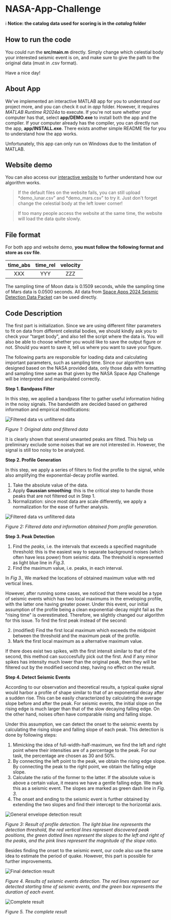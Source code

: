 # NASA-App-Challenge

ℹ️ **Notice: the catalog data used for scoring is in the _catalog_ folder**

## How to run the code

You could run the **src/main.m** directly.
Simply change which celestial body your interested seismic event is on, and make sure to give the path to the original data (must in .csv format).

Have a nice day!

## About App

We've implemented an interactive MATLAB app for you to understand our project more, and you can check it out in _app_ folder. However, it requires _MATLAB Runtime R2024a_ to execute. If you're not sure whether your computer has that, select **app/DEMO.exe** to install both the app and the compiler.
If your computer already has the compiler, you can directly run the app, **app/INSTALL.exe**. There exists another simple README file for you to understand how the app works.

Unfortunately, this app can only run on Windows due to the limitation of MATLAB.

## Website demo

You can also access our [interactive website](https://rakechen-0307.github.io/detect-the-moooove) to further understand how our algorithm works.

> If the default files on the website fails, you can still upload *demo_lunar.csv" and *demo_mars.csv" to try it. Just don't forget change the celestial body at the left lower corner!

> If too many people access the website at the same time, the website will load the data quite slowly.

## File format

For both app and website demo, **you must follow the following format and store as csv file**.

| time_abs | time_rel | velocity |
| :------: | :------: | :------: |
|   XXX    |   YYY    |   ZZZ    |

The sampling time of Moon data is 0.1509 seconds, while the sampling time of Mars data is 0.0500 seconds. All data from [Space Apps 2024 Seismic Detection Data Packet](https://wufs.wustl.edu/SpaceApps/data/space_apps_2024_seismic_detection.zip) can be used directly.

## Code Description

The first part is initialization. Since we are using different filter parameters to fit on data from different celestial bodies, we should kindly ask you to check your "target body", and also tell the script where the data is. You will also be able to choose whether you would like to save the output figure or not. Should you want to save it, tell us where you want to save your figure.

The following parts are responsible for loading data and calculating important parameters, such as sampling time. Since our algorithm was designed based on the NASA provided data, only those data with formatting and sampling time same as that given by the NASA Space App Challenge will be interpreted and manipulated correctly.

**Step 1. Bandpass Filter**

In this step, we applied a bandpass filter to gather useful information hiding in the noisy signals. The bandwidth are decided based on gathered information and empirical modifications:

![Filtered data vs unfiltered data](images/original_vs_filtered.png)

_Figure 1: Original data and filtered data_

It is clearly shown that several unwanted peaks are filted. This help us preliminary exclude some noises that we are not interested in. However, the signal is still too noisy to be analyzed.

**Step 2. Profile Generation**

In this step, we apply a series of filters to find the profile to the signal, while also amplifying the exponential-decay profile wanted.

1. Take the absolute value of the data.
2. Apply **Gaussian smoothing**: this is the critical step to handle those peaks that are not filtered out in Step 1.
3. Normalization: since most data are scale differently, we apply a normalization for the ease of further analysis.

![Filtered data vs unfiltered data](images/filtered_vs_envelope_generated.png)

_Figure 2: Filtered data and information obtained from profile generation._

**Step 3. Peak Detection**

1. Find the _peaks_, i.e. the intervals that exceeds a specified magnitude threshold: this is the easiest way to separate background noises (which often have less power) from seismic data. The threshold is represented as light blue line in _Fig.3_.
2. Find the maximum value, i.e. peaks, in each interval.

In _Fig 3._, We marked the locations of obtained maximum value with red vertical lines.

However, after running some cases, we noticed that there would be a type of seismic events which has two local maximums in the enveloping profile, with the latter one having greater power. Under this event, our initial assumption of the profile being a clean exponential-decay might fail as the "rising time" is overestimated. Therefore, we slightly changed our algorithm for this issue. To find the first peak instead of the second:

2. (modified) Find the first local maximum which exceeds the midpoint between the threshold and the maximum peak of the profile.
3. Mark the first local maximum as a alternative maximum value.

If there does exist two spikes, with the first intensit similar to that of the second, this method can succcesfully pick out the first. And if any minor spikes has intensity much lower than the original peak, then they will be filtered out by the modified second step, having no effect on the result.

**Step 4. Detect Seismic Events**

According to our observation and theoretical results, a typical quake signal would harbor a profile of shape similar to that of an exponential decay after a sudden rise. This can be easily characterized by calculating the average slope before and after the peak. For seismic events, the initial slope on the rising edge is much larger than that of the slow decaying falling edge. On the other hand, noises often have comparable rising and falling slope.

Under this assumption, we can detect the onset to the seismic events by calculating the rising slope and falling slope of each peak. This detection is done by following steps:

1. Mimicking the idea of full-width-half-maximum, we find the left and right point where their intensities are of a percentage to the peak. For our task, the percentage are chosen as 30 and 50%.
2. By connecting the left point to the peak, we obtain the rising edge slope. By connecting the peak to the right point, we obtain the falling edge slope.
3. Calculate the ratio of the former to the latter. If the absolute value is above a certain value, it means we have a gentle falling edge. We mark this as a seismic event. The slopes are marked as green dash line in _Fig. 3_.
4. The onset and ending to the seismic event is further obtained by extending the two slopes and find their intercept to the horizontal axis.

![General envelope detection result](images/envelope_detection.png)

_Figure 3: Result of profile detection. The light blue line represents the detection threshold, the red vertical lines represent discovered peak positions, the green dotted lines represent the slopes to the left and right of the peaks, and the pink lines represent the magnitude of the slope ratio._

Besides finding the onset to the seismic event, our code also use the same idea to estimate the period of quake. However, this part is possible for further improvements.

![Final detection result](images/final_detection_result.png)

_Figure 4. Results of seismic events detection. The red lines represent our detected starting time of seismic events, and the green box represents the duration of each event._

![Complete result](images/full_result.png)

_Figure 5. The complete result_
